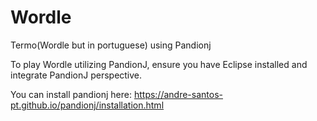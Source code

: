 # Wordle
Termo(Wordle but in portuguese) using Pandionj

To play Wordle utilizing PandionJ, ensure you have Eclipse installed and integrate PandionJ perspective.

You can install pandionj here: https://andre-santos-pt.github.io/pandionj/installation.html

